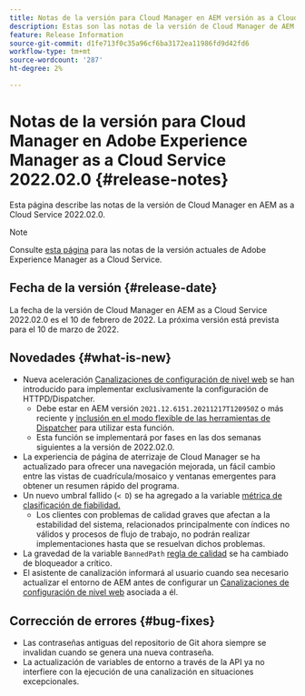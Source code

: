 ```yaml
---
title: Notas de la versión para Cloud Manager en AEM versión as a Cloud Service 2022.02.0
description: Estas son las notas de la versión de Cloud Manager de AEM versión as a Cloud Service 2022.02.0.
feature: Release Information
source-git-commit: d1fe713f0c35a96cf6ba3172ea11986fd9d42fd6
workflow-type: tm+mt
source-wordcount: '287'
ht-degree: 2%

---
```



# Notas de la versión para Cloud Manager en Adobe Experience Manager as a Cloud Service 2022.02.0 {#release-notes}

Esta página describe las notas de la versión de Cloud Manager en AEM as a Cloud Service 2022.02.0.

>[!NOTE]
>
>Consulte [esta página](/help/release-notes/release-notes-cloud/release-notes-current.md) para las notas de la versión actuales de Adobe Experience Manager as a Cloud Service.

## Fecha de la versión {#release-date}

La fecha de la versión de Cloud Manager en AEM as a Cloud Service 2022.02.0 es el 10 de febrero de 2022. La próxima versión está prevista para el 10 de marzo de 2022.

## Novedades {#what-is-new}

* Nueva aceleración [Canalizaciones de configuración de nivel web](/help/implementing/cloud-manager/configuring-pipelines/introduction-ci-cd-pipelines.md#web-tier-config-pipelines) se han introducido para implementar exclusivamente la configuración de HTTPD/Dispatcher.
   * Debe estar en AEM versión `2021.12.6151.20211217T120950Z` o más reciente y [inclusión en el modo flexible de las herramientas de Dispatcher](/help/implementing/dispatcher/disp-overview.md#validation-debug) para utilizar esta función.
   * Esta función se implementará por fases en las dos semanas siguientes a la versión de 2022.02.0.
* La experiencia de página de aterrizaje de Cloud Manager se ha actualizado para ofrecer una navegación mejorada, un fácil cambio entre las vistas de cuadrícula/mosaico y ventanas emergentes para obtener un resumen rápido del programa.
* Un nuevo umbral fallido (`< D`) se ha agregado a la variable [métrica de clasificación de fiabilidad.](/help/implementing/cloud-manager/code-quality-testing.md#understanding-code-quality-rules)
   * Los clientes con problemas de calidad graves que afectan a la estabilidad del sistema, relacionados principalmente con índices no válidos y procesos de flujo de trabajo, no podrán realizar implementaciones hasta que se resuelvan dichos problemas.
* La gravedad de la variable `BannedPath` [regla de calidad](/help/implementing/cloud-manager/code-quality-testing.md#understanding-code-quality-rules) se ha cambiado de bloqueador a crítico.
* El asistente de canalización informará al usuario cuando sea necesario actualizar el entorno de AEM antes de configurar un [Canalizaciones de configuración de nivel web](/help/implementing/cloud-manager/configuring-pipelines/introduction-ci-cd-pipelines.md#web-tier-config-pipelines) asociada a él.

## Corrección de errores {#bug-fixes}

* Las contraseñas antiguas del repositorio de Git ahora siempre se invalidan cuando se genera una nueva contraseña.
* La actualización de variables de entorno a través de la API ya no interfiere con la ejecución de una canalización en situaciones excepcionales.
